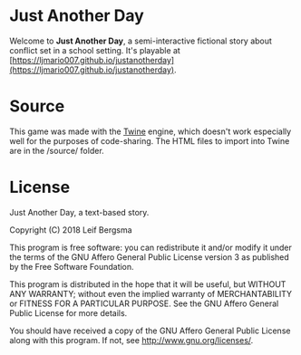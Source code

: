 # Just Another Day
Welcome to **Just Another Day**, a semi-interactive fictional story about conflict set in a school setting. It's playable at [https://ljmario007.github.io/justanotherday](https://ljmario007.github.io/justanotherday).




# Source
This game was made with the [Twine](http://twinery.org) engine, which doesn't work especially well for the purposes of code-sharing. The HTML files to import into Twine are in the /source/ folder.




# License
Just Another Day, a text-based story.

Copyright (C) 2018 Leif Bergsma

This program is free software: you can redistribute it and/or modify it under the terms of the GNU Affero General Public License version 3 as published by the Free Software Foundation.

This program is distributed in the hope that it will be useful, but WITHOUT ANY WARRANTY; without even the implied warranty of MERCHANTABILITY or FITNESS FOR A PARTICULAR PURPOSE.  See the GNU Affero General Public License for more details.

You should have received a copy of the GNU Affero General Public License along with this program.  If not, see <http://www.gnu.org/licenses/>.
